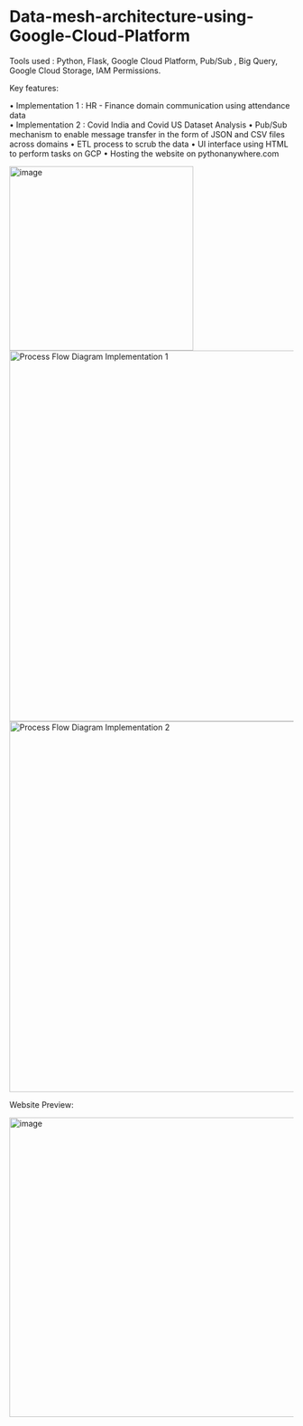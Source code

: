 # Data-mesh-architecture-using-Google-Cloud-Platform

Tools used : Python, Flask, Google Cloud Platform, Pub/Sub , Big Query, Google Cloud Storage, IAM Permissions.

Key features:

•	Implementation 1 : HR - Finance domain communication using attendance data  
•	Implementation 2 : Covid India and Covid US Dataset Analysis
•	Pub/Sub mechanism to enable message transfer in the form of JSON and CSV files across domains
•	ETL process to scrub the data
•	UI interface using HTML to perform tasks on GCP
•	Hosting the website on pythonanywhere.com



<img width="326" alt="image" src="https://user-images.githubusercontent.com/95269985/209452053-2405a38f-1211-451d-b264-13d640db21f5.png">



<img width="656" alt="Process Flow Diagram Implementation 1" src="https://user-images.githubusercontent.com/95269985/209452347-617f5a5d-9b74-4c2c-88a4-dd82e819825d.png">


<img width="656" alt="Process Flow Diagram Implementation 2" src="https://user-images.githubusercontent.com/95269985/209452404-1c44c29a-71be-4fa9-a3ca-eb42e01a6bf2.png">


Website Preview:


<img width="530" alt="image" src="https://user-images.githubusercontent.com/95269985/209452583-e838e00a-4297-447d-8a05-2a22194724ca.png">

